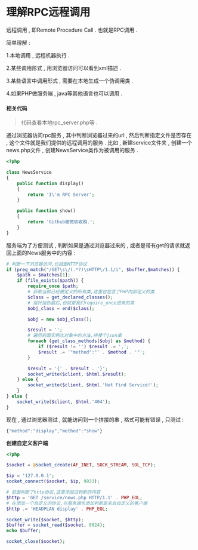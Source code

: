 # 理解RPC远程调用

远程调用 , 即Remote Procedure Call . 也就是RPC调用 .

简单理解 :

1.本地调用 , 远程机器执行 .

2.某些调用形式 , 用浏览器访问可以看到xml描述 .

3.某些语言中调用形式 , 需要在本地生成一个伪调用类 .

4.如果PHP做服务端 , java等其他语言也可以调用 .

#### 相关代码

> 代码查看本地rpc\_server.php等 .

通过浏览器访问rpc服务 , 其中判断浏览器过来的url , 然后判断指定文件是否存在 , 这个文件就是我们提供的远程调用的服务 . 比如 , 新建service文件夹 , 创建一个news.php文件 , 创建NewsService类作为被调用的服务 .

```php
<?php

class NewsService
{
    public function display()
    {
        return 'I\'m RPC Server';
    }

    public function show()
    {
        return 'Github被微软收购.';
    }
}
```

服务端为了方便测试 , 判断如果是通过浏览器过来的 , 或者是带有get的请求就返回上面的News服务中的内容 :

```php
# 判断一下浏览器访问,也就是HTTP协议
if (preg_match("/GET\s\/(.*?)\sHTTP\/1.1/i", $buffer,$matches)) {
    $path = $matches[1];
    if (file_exists($path)) {
        require_once $path;
        # 获取当前已经被定义的所有类,这里也包含了PHP内部定义的类
        $class = get_declared_classes();
        # 指针指到最后,也就是我们require_once进来的类
        $obj_class = end($class);

        $obj = new $obj_class();

        $result = '';
        # 遍历前面实例化对象中的方法,拼接个json串
        foreach (get_class_methods($obj) as $method) {
            if ($result != '') $result .= ',';
            $result .= '"method":"' . $method . '"';
        }

        $result = '{' . $result . '}';
        socket_write($client, $html.$result);
    } else {
        socket_write($client, $html.'Not Find Service!');
    }
} else {
    socket_write($client, $html.'404');
}
```

现在 , 通过浏览器测试 , 就能访问到一个拼接的串 , 格式可能有错误 , 只测试 : 

```js
{"method":"display","method":"show"}
```

**创建自定义客户端**

```php
<?php

$socket = @socket_create(AF_INET, SOCK_STREAM, SOL_TCP);

$ip = '127.0.0.1';
socket_connect($socket, $ip, 9933);

# 前面判断了http协议,这里添加过判断的内容
$http = 'GET /service/news.php HTTP/1.1' . PHP_EOL;
# 在添加一个自定义的协议,在服务端也添加判断是来自自定义的客户端
$http .= 'HEADPLAN display' . PHP_EOL;

socket_write($socket, $http);
$buffer = socket_read($socket, 8024);
echo $buffer;

socket_close($socket);
```



